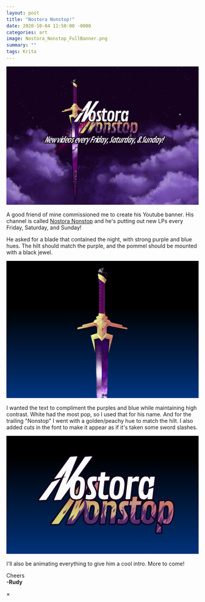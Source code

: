 ```yaml
---
layout: post
title: "Nostora Nonstop!"
date: 2020-10-04 11:50:00 -0000
categories: art
image: Nostora_Nonstop_FullBanner.png
summary: ""
tags: Krita
---
```


<img class="myImg" src="/post_images/Nostora_Nonstop_FullBanner.png">

A good friend of mine commissioned me to create his Youtube banner. 
His channel is called [Nostora Nonstop]() and he's putting out new LPs every Friday, Saturday, and Sunday!

He asked for a blade that contained the night, with strong purple and blue hues. The hilt should match the purple, and the pommel should be mounted with a black jewel.

<img class="myImg" src="/post_images/NonstraNonstrop_Hilt.png">

I wanted the text to compliment the purples and blue while maintaining high contrast. White had the most pop, so I used that for his name. And for the trailing "Nonstop" I went with a golden/peachy hue to match the hilt. I also added cuts in the font to make it appear as if it's taken some sword slashes.

<img class="myImg" src="/post_images/NonstraNonstrop_Words.png">

I'll also be animating everything to give him a cool intro. More to come!

Cheers<br>
__-Rudy__

<!-- The Modal -->
<div id="myModal" class="modal">
  <span class="close">&times;</span>
  <img class="modal-content" id="img01">
  <div id="caption"></div>
</div>